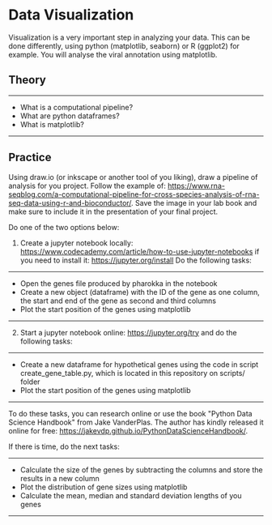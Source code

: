 # Data Visualization

Visualization is a very important step in analyzing your data. This can be done differently, using python (matplotlib, seaborn) or R (ggplot2) for example. You will analyse the viral annotation using matplotlib.  

## Theory

-----

- What is a computational pipeline?
- What are python dataframes?
- What is matplotlib?

-----

## Practice

Using draw.io (or inkscape or another tool of you liking), draw a pipeline of analysis for you project. Follow the example of: https://www.rna-seqblog.com/a-computational-pipeline-for-cross-species-analysis-of-rna-seq-data-using-r-and-bioconductor/. Save the image in your lab book and make sure to include it in the presentation of your final project.  

Do one of the two options below:  

1) Create a jupyter notebook locally: https://www.codecademy.com/article/how-to-use-jupyter-notebooks if you need to install it: https://jupyter.org/install Do the following tasks:

-----

- Open the genes file produced by pharokka in the notebook
- Create a new object (dataframe) with the ID of the gene as one column, the start and end of the gene as second and third columns
- Plot the start position of the genes using matplotlib

-----

2) Start a jupyter notebook online: https://jupyter.org/try and do the following tasks:

-----

- Create a new dataframe for hypothetical genes using the code in script create_gene_table.py, which is located in this repository on scripts/ folder
- Plot the start position of the genes using matplotlib

-----

To do these tasks, you can research online or use the book "Python Data Science Handbook" from Jake VanderPlas. The author has kindly released it online for free: https://jakevdp.github.io/PythonDataScienceHandbook/.  

If there is time, do the next tasks:

-----
  
- Calculate the size of the genes by subtracting the columns and store the results in a new column
- Plot the distribution of gene sizes using matplotlib
- Calculate the mean, median and standard deviation lengths of you genes
  
-----
